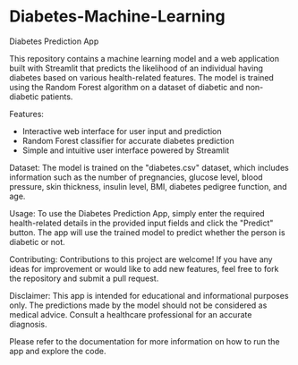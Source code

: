 # Diabetes-Machine-Learning

Diabetes Prediction App

This repository contains a machine learning model and a web application built with Streamlit that predicts the likelihood of an individual having diabetes based on various health-related features. The model is trained using the Random Forest algorithm on a dataset of diabetic and non-diabetic patients.

Features:
- Interactive web interface for user input and prediction
- Random Forest classifier for accurate diabetes prediction
- Simple and intuitive user interface powered by Streamlit

Dataset:
The model is trained on the "diabetes.csv" dataset, which includes information such as the number of pregnancies, glucose level, blood pressure, skin thickness, insulin level, BMI, diabetes pedigree function, and age.

Usage:
To use the Diabetes Prediction App, simply enter the required health-related details in the provided input fields and click the "Predict" button. The app will use the trained model to predict whether the person is diabetic or not.

Contributing:
Contributions to this project are welcome! If you have any ideas for improvement or would like to add new features, feel free to fork the repository and submit a pull request.

Disclaimer:
This app is intended for educational and informational purposes only. The predictions made by the model should not be considered as medical advice. Consult a healthcare professional for an accurate diagnosis.

Please refer to the documentation for more information on how to run the app and explore the code.

